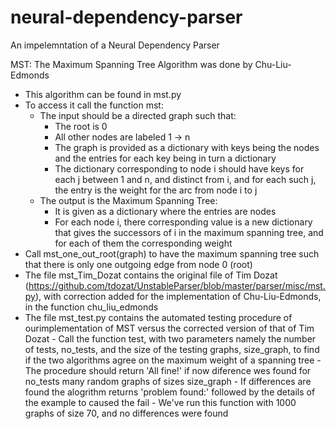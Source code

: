 # neural-dependency-parser
An impelemntation of a Neural Dependency Parser

MST:
The Maximum Spanning Tree Algorithm was done by Chu-Liu-Edmonds
  - This algorithm can be found in mst.py
  - To access it call the function mst:
      - The input should be a directed graph such that:
          - The root is 0
          - All other nodes are labeled 1 -> n
          - The graph is provided as a dictionary with keys being the nodes and the entries for each key being in turn a dictionary
          - The dictionary corresponding to node i should have keys for each j between 1 and n, and distinct from i, and for each such j, the entry is the weight for the arc from node i to j
      - The output is the Maximum Spanning Tree:
          - It is given as a dictionary where the entries are nodes
          - For each node i, there corresponding value is a new dictionary that gives the successors of i in the maximum spanning tree, and for each of them the corresponding weight
  - Call mst_one_out_root(graph) to have the  maximum spanning tree such that there is only one outgoing edge from node 0 (root)
  - The file mst_Tim_Dozat contains the original file of Tim Dozat (https://github.com/tdozat/UnstableParser/blob/master/parser/misc/mst.py), with correction added for the implementation of Chu-Liu-Edmonds, in the function chu_liu_edmonds
  - The file mst_test.py contains the automated testing procedure of ourimplementation of MST versus the corrected version of that of Tim Dozat
          - Call the function test, with two parameters namely the number of tests, no_tests, and the size of the testing graphs, size_graph, to find if the two algorithms agree on the maximum weight of a spanning tree
          - The procedure should return 'All fine!' if now diference wes found for no_tests many random graphs of sizes size_graph
          - If differences are found the alogrithm returns 'problem found:' followed by the details of the example to caused the fail
          - We've run this function with 1000 graphs of size 70, and no differences were found
